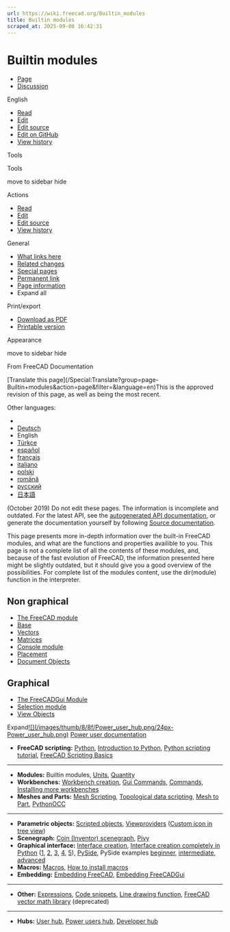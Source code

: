 ```yaml
---
url: https://wiki.freecad.org/Builtin_modules
title: Builtin modules
scraped_at: 2025-09-08 16:42:31
---
```


# Builtin modules

  * [Page](/Builtin_modules "View the content page \[ctrl-option-c\]")
  * [Discussion](/index.php?title=Talk:Builtin_modules&action=edit&redlink=1 "Discussion about the content page \(page does not exist\) \[ctrl-option-t\]")

English

  * [Read](/Builtin_modules)
  * [Edit](/index.php?title=Builtin_modules&veaction=edit "Edit this page \[ctrl-option-v\]")
  * [Edit source](/index.php?title=Builtin_modules&action=edit "Edit the source code of this page \[ctrl-option-e\]")
  * [Edit on GitHub](https://github.com/Reqrefusion/FreeCAD-Documentation-Project/blob/main/wiki/Builtin_modules.wikitext "Edit this page on GitHub")
  * [View history](/index.php?title=Builtin_modules&action=history "Past revisions of this page \[ctrl-option-h\]")

Tools

Tools

move to sidebar hide

Actions

  * [Read](/Builtin_modules)
  * [Edit](/index.php?title=Builtin_modules&veaction=edit "Edit this page \[ctrl-option-v\]")
  * [Edit source](/index.php?title=Builtin_modules&action=edit "Edit the source code of this page \[ctrl-option-e\]")
  * [View history](/index.php?title=Builtin_modules&action=history)

General

  * [What links here](/Special:WhatLinksHere/Builtin_modules "A list of all wiki pages that link here \[ctrl-option-j\]")
  * [Related changes](/Special:RecentChangesLinked/Builtin_modules "Recent changes in pages linked from this page \[ctrl-option-k\]")
  * [Special pages](/Special:SpecialPages "A list of all special pages \[ctrl-option-q\]")
  * [Permanent link](https://wiki.freecad.org/index.php?title=Builtin_modules&oldid=1602933 "Permanent link to this revision of this page")
  * [Page information](/index.php?title=Builtin_modules&action=info "More information about this page")
  * Expand all

Print/export

  * [Download as PDF](/index.php?title=Special:DownloadAsPdf&page=Builtin_modules&action=show-download-screen)
  * [Printable version](javascript:print\(\); "Printable version of this page \[ctrl-option-p\]")

Appearance

move to sidebar hide

From FreeCAD Documentation

[Translate this page](/Special:Translate?group=page-
Builtin+modules&action=page&filter=&language=en)This is the approved revision
of this page, as well as being the most recent.

Other languages:

  * [](/index.php?title=Special:Translate&group=page-Builtin+modules&language=&task=view "Start translation for this language")
  * [Deutsch](/Builtin_modules/de "Eingebaute Module \(100% translated\)")
  * English
  * [Türkçe](/Builtin_modules/tr "Builtin modules/tr \(14% translated\)")
  * [español](/Builtin_modules/es "Builtin modules \(29% translated\)")
  * [français](/Builtin_modules/fr "Modules intégrés \(100% translated\)")
  * [italiano](/Builtin_modules/it "Moduli incorporati \(100% translated\)")
  * [polski](/Builtin_modules/pl "Moduły wewnętrzne \(100% translated\)")
  * [română](/Builtin_modules/ro "Builtin modules \(29% translated\)")
  * [русский](/Builtin_modules/ru "Builtin modules/ru \(0% translated\)")
  * [日本語](/Builtin_modules/ja "Builtin modules \(29% translated\)")

(October 2019) Do not edit these pages. The information is incomplete and
outdated. For the latest API, see the [autogenerated API
documentation](https://freecad.org/api), or generate the documentation
yourself by following [Source documentation](/Source_documentation "Source
documentation").

This page presents more in-depth information over the built-in FreeCAD
modules, and what are the functions and properties availible to you. This page
is not a complete list of all the contents of these modules, and, because of
the fast evolution of FreeCAD, the information presented here might be
slightly outdated, but it should give you a good overview of the
possibilities. For complete list of the modules content, use the dir(module)
function in the interpreter.

  

## Non graphical

  * [The FreeCAD module](/FreeCAD_API "FreeCAD API")
  * [Base](/Base_API "Base API")
  * [Vectors](/Vector_API "Vector API")
  * [Matrices](/Matrix_API "Matrix API")
  * [Console module](/Console_API "Console API")
  * [Placement](/Placement_API "Placement API")
  * [Document Objects](/Object_API "Object API")

## Graphical

  * [The FreeCADGui Module](/FreeCADGui_API "FreeCADGui API")
  * [Selection module](/Selection_API "Selection API")
  * [View Objects](/ViewObject_API "ViewObject API")

Expand[![](/images/thumb/8/8f/Power_user_hub.png/24px-
Power_user_hub.png)](/index.php?title=File:Power_user_hub.png&filetimestamp=20200511213015&)
[Power user documentation](/Power_users_hub "Power users hub")

  * **FreeCAD scripting:** [Python](/Python "Python"), [Introduction to Python](/Introduction_to_Python "Introduction to Python"), [Python scripting tutorial](/Python_scripting_tutorial "Python scripting tutorial"), [FreeCAD Scripting Basics](/FreeCAD_Scripting_Basics "FreeCAD Scripting Basics")

* * *

  * **Modules:** Builtin modules, [Units](/Units "Units"), [Quantity](/Quantity "Quantity")
  * **Workbenches:** [Workbench creation](/Workbench_creation "Workbench creation"), [Gui Commands](/Gui_Command "Gui Command"), [Commands](/Command "Command"), [Installing more workbenches](/Installing_more_workbenches "Installing more workbenches")
  * **Meshes and Parts:** [Mesh Scripting](/Mesh_Scripting "Mesh Scripting"), [Topological data scripting](/Topological_data_scripting "Topological data scripting"), [Mesh to Part](/Mesh_to_Part "Mesh to Part"), [PythonOCC](/PythonOCC "PythonOCC")

* * *

  * **Parametric objects:** [Scripted objects](/Scripted_objects "Scripted objects"), [Viewproviders](/Viewprovider "Viewprovider") ([Custom icon in tree view](/Custom_icon_in_tree_view "Custom icon in tree view"))
  * **Scenegraph:** [Coin (Inventor) scenegraph](/Scenegraph "Scenegraph"), [Pivy](/Pivy "Pivy")
  * **Graphical interface:** [Interface creation](/Interface_creation "Interface creation"), [Interface creation completely in Python](/Dialog_creation "Dialog creation") ([1](/Dialog_creation_with_various_widgets "Dialog creation with various widgets"), [2](/Dialog_creation_reading_and_writing_files "Dialog creation reading and writing files"), [3](/Dialog_creation_setting_colors "Dialog creation setting colors"), [4](/Dialog_creation_image_and_animated_GIF "Dialog creation image and animated GIF"), [5](/PySide_usage_snippets "PySide usage snippets")), [PySide](/PySide "PySide"), PySide examples [beginner](/PySide_Beginner_Examples "PySide Beginner Examples"), [intermediate](/PySide_Intermediate_Examples "PySide Intermediate Examples"), [advanced](/PySide_Advanced_Examples "PySide Advanced Examples")
  * **Macros:** [Macros](/Macros "Macros"), [How to install macros](/How_to_install_macros "How to install macros")
  * **Embedding:** [Embedding FreeCAD](/Embedding_FreeCAD "Embedding FreeCAD"), [Embedding FreeCADGui](/Embedding_FreeCADGui "Embedding FreeCADGui")

* * *

  * **Other:** [Expressions](/Expressions "Expressions"), [Code snippets](/Code_snippets "Code snippets"), [Line drawing function](/Line_drawing_function "Line drawing function"), [FreeCAD vector math library](/FreeCAD_vector_math_library "FreeCAD vector math library") (deprecated)

* * *

  * **Hubs:** [User hub](/User_hub "User hub"), [Power users hub](/Power_users_hub "Power users hub"), [Developer hub](/Developer_hub "Developer hub")

